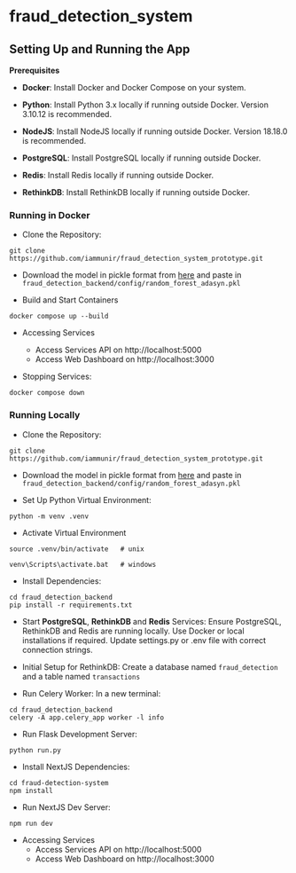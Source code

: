 # fraud_detection_system

## Setting Up and Running the App

**Prerequisites**

- **Docker**: Install Docker and Docker Compose on your system.

- **Python**: Install Python 3.x locally if running outside Docker. Version 3.10.12 is recommended.

- **NodeJS**: Install NodeJS locally if running outside Docker. Version 18.18.0 is recommended.

- **PostgreSQL**: Install PostgreSQL locally if running outside Docker.

- **Redis**: Install Redis locally if running outside Docker.

- **RethinkDB**: Install RethinkDB locally if running outside Docker.

### Running in Docker

- Clone the Repository:
```
git clone https://github.com/iammunir/fraud_detection_system_prototype.git
```

- Download the model in pickle format from [here](https://drive.google.com/file/d/1NXgzNhxQjMOlwGFaJx4YAWLntOF4F7Qu/view?usp=drive_link) and paste in `fraud_detection_backend/config/random_forest_adasyn.pkl`

- Build and Start Containers
```
docker compose up --build
```

- Accessing Services
    - Access Services API on http://localhost:5000
    - Access Web Dashboard on http://localhost:3000

- Stopping Services:
```
docker compose down
```

### Running Locally

- Clone the Repository:
```
git clone https://github.com/iammunir/fraud_detection_system_prototype.git
```

- Download the model in pickle format from [here](https://drive.google.com/file/d/1NXgzNhxQjMOlwGFaJx4YAWLntOF4F7Qu/view?usp=drive_link) and paste in `fraud_detection_backend/config/random_forest_adasyn.pkl`

- Set Up Python Virtual Environment:
```
python -m venv .venv
```

- Activate Virtual Environment
```
source .venv/bin/activate   # unix

venv\Scripts\activate.bat   # windows 
```

- Install Dependencies:
```
cd fraud_detection_backend
pip install -r requirements.txt
```

- Start **PostgreSQL**, **RethinkDB** and **Redis** Services: Ensure PostgreSQL, RethinkDB and Redis are running locally. Use Docker or local installations if required. Update settings.py or .env file with correct connection strings.

- Initial Setup for RethinkDB: Create a database named `fraud_detection` and a table named `transactions`

- Run Celery Worker: In a new terminal:
```
cd fraud_detection_backend
celery -A app.celery_app worker -l info
```

- Run Flask Development Server:
```
python run.py
```

- Install NextJS Dependencies:
```
cd fraud-detection-system 
npm install
```

- Run NextJS Dev Server:
```
npm run dev
```

- Accessing Services
    - Access Services API on http://localhost:5000
    - Access Web Dashboard on http://localhost:3000
